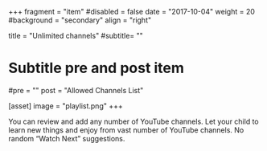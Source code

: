 +++
fragment = "item"
#disabled = false
date = "2017-10-04"
weight = 20
#background = "secondary"
align = "right"

title = "Unlimited channels"
#subtitle= ""

# Subtitle pre and post item
#pre = ""
post = "Allowed Channels List"

[asset]
  image = "playlist.png"
+++



You can review and add any number of YouTube channels. 
Let your child to learn new things and enjoy from vast number of YouTube channels.
No random “Watch Next” suggestions.

